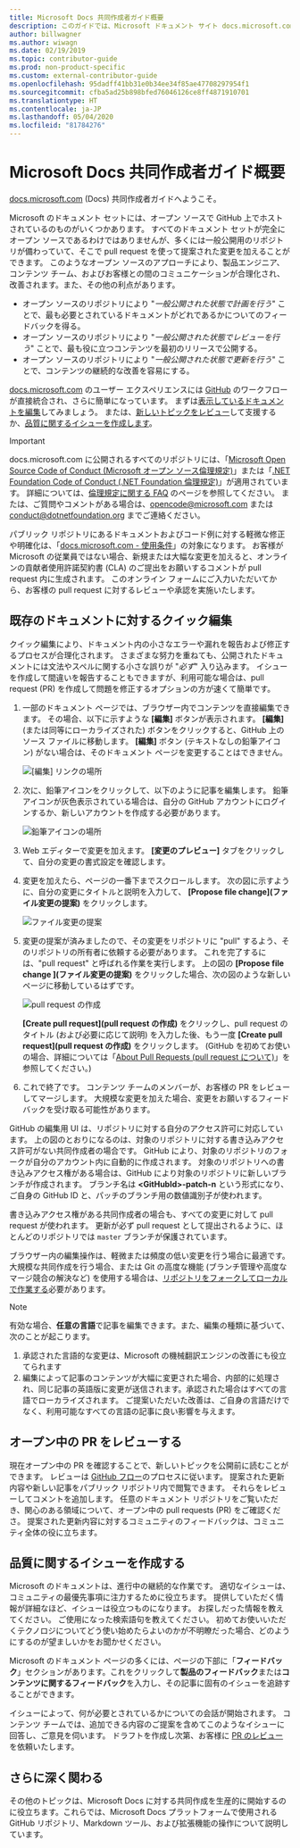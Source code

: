```yaml
---
title: Microsoft Docs 共同作成者ガイド概要
description: このガイドでは、Microsoft ドキュメント サイト docs.microsoft.com で共同作成を行う方法について説明します。
author: billwagner
ms.author: wiwagn
ms.date: 02/19/2019
ms.topic: contributor-guide
ms.prod: non-product-specific
ms.custom: external-contributor-guide
ms.openlocfilehash: 95dadff41bb31e0b34ee34f85ae47708297954f1
ms.sourcegitcommit: cfba5ad25b898bfed76046126ce8ff4871910701
ms.translationtype: HT
ms.contentlocale: ja-JP
ms.lasthandoff: 05/04/2020
ms.locfileid: "81784276"
---
```

# <a name="microsoft-docs-contributor-guide-overview"></a>Microsoft Docs 共同作成者ガイド概要

[docs.microsoft.com](https://docs.microsoft.com) (Docs) 共同作成者ガイドへようこそ。

Microsoft のドキュメント セットには、オープン ソースで GitHub 上でホストされているのものがいくつかあります。 すべてのドキュメント セットが完全にオープン ソースであるわけではありませんが、多くには一般公開用のリポジトリが備わっていて、そこで pull request を使って提案された変更を加えることができます。 このようなオープン ソースのアプローチにより、製品エンジニア、コンテンツ チーム、およびお客様との間のコミュニケーションが合理化され、改善されます。また、その他の利点があります。

- オープン ソースのリポジトリにより "_一般公開された状態で計画を行う_" ことで、最も必要とされているドキュメントがどれであるかについてのフィードバックを得る。
- オープン ソースのリポジトリにより "_一般公開された状態でレビューを行う_" ことで、最も役に立つコンテンツを最初のリリースで公開する。
- オープン ソースのリポジトリにより "_一般公開された状態で更新を行う_" ことで、コンテンツの継続的な改善を容易にする。

[docs.microsoft.com](https://docs.microsoft.com) のユーザー エクスペリエンスには [GitHub](https://github.com) のワークフローが直接統合され、さらに簡単になっています。 まずは[表示しているドキュメントを編集](#quick-edits-to-existing-documents)してみましょう。 または、[新しいトピックをレビュー](#review-open-prs)して支援するか、[品質に関するイシューを作成します](#create-quality-issues)。

> [!IMPORTANT]
> docs.microsoft.com に公開されるすべてのリポジトリには、「[Microsoft Open Source Code of Conduct (Microsoft オープン ソース倫理規定)](https://opensource.microsoft.com/codeofconduct/)」または「[.NET Foundation Code of Conduct (.NET Foundation 倫理規定)](https://dotnetfoundation.org/code-of-conduct)」が適用されています。 詳細については、[倫理規定に関する FAQ](https://opensource.microsoft.com/codeofconduct/faq/) のページを参照してください。 または、ご質問やコメントがある場合は、[opencode@microsoft.com](mailto:opencode@microsoft.com) または [conduct@dotnetfoundation.org](mailto:conduct@dotnetfoundation.org) までご連絡ください。<br>
>
> パブリック リポジトリにあるドキュメントおよびコード例に対する軽微な修正や明確化は、「[docs.microsoft.com - 使用条件](https://docs.microsoft.com/legal/termsofuse)」の対象になります。 お客様が Microsoft の従業員ではない場合、新規または大幅な変更を加えると、オンラインの貢献者使用許諾契約書 (CLA) のご提出をお願いするコメントが pull request 内に生成されます。 このオンライン フォームにご入力いただいてから、お客様の pull request に対するレビューや承認を実施いたします。

## <a name="quick-edits-to-existing-documents"></a>既存のドキュメントに対するクイック編集

クイック編集により、ドキュメント内の小さなエラーや漏れを報告および修正するプロセスが合理化されます。 さまざまな努力を重ねても、公開されたドキュメントには文法やスペルに関する小さな誤りが "_必ず_" 入り込みます。 イシューを作成して間違いを報告することもできますが、利用可能な場合は、pull request (PR) を作成して問題を修正するオプションの方が速くて簡単です。

1. 一部のドキュメント ページでは、ブラウザー内でコンテンツを直接編集できます。 その場合、以下に示すような **[編集]** ボタンが表示されます。 **[編集]** (または同等にローカライズされた) ボタンをクリックすると、GitHub 上のソース ファイルに移動します。 **[編集]** ボタン (テキストなしの鉛筆アイコン) がない場合は、そのドキュメント ページを変更することはできません。

   ![[編集] リンクの場所](./media/index/edit-article.png)

2. 次に、鉛筆アイコンをクリックして、以下のように記事を編集します。 鉛筆アイコンが灰色表示されている場合は、自分の GitHub アカウントにログインするか、新しいアカウントを作成する必要があります。 

   ![鉛筆アイコンの場所](./media/index/edit-icon.png)


3. Web エディターで変更を加えます。 **[変更のプレビュー]** タブをクリックして、自分の変更の書式設定を確認します。

4. 変更を加えたら、ページの一番下までスクロールします。 次の図に示すように、自分の変更にタイトルと説明を入力して、 **[Propose file change]\(ファイル変更の提案\)** をクリックします。

   ![ファイル変更の提案](./media/index/submit-pull-request.png)

5. 変更の提案が済みましたので、その変更をリポジトリに "pull" するよう、そのリポジトリの所有者に依頼する必要があります。 これを完了するには、"pull request" と呼ばれる作業を実行します。 上の図の **[Propose file change ]\(ファイル変更の提案\)** をクリックした場合、次の図のような新しいページに移動しているはずです。

   ![pull request の作成](media/index/create-pull-request.png)

   **[Create pull request]\(pull request の作成)** をクリックし、pull request のタイトル (および必要に応じて説明) を入力した後、もう一度 **[Create pull request]\(pull request の作成)** をクリックします。 (GitHub を初めてお使いの場合、詳細については「[About Pull Requests (pull request について)](https://help.github.com/en/articles/about-pull-requests)」を参照してください。)

6. これで終了です。 コンテンツ チームのメンバーが、お客様の PR をレビューしてマージします。 大規模な変更を加えた場合、変更をお願いするフィードバックを受け取る可能性があります。

GitHub の編集用 UI は、リポジトリに対する自分のアクセス許可に対応しています。 上の図のとおりになるのは、対象のリポジトリに対する書き込みアクセス許可がない共同作成者の場合です。 GitHub により、対象のリポジトリのフォークが自分のアカウント内に自動的に作成されます。 対象のリポジトリへの書き込みアクセス権がある場合は、GitHub により対象のリポジトリに新しいブランチが作成されます。 ブランチ名は **\<GitHubId\>-patch-n** という形式になり、ご自身の GitHub ID と、パッチのブランチ用の数値識別子が使われます。

書き込みアクセス権がある共同作成者の場合も、すべての変更に対して pull request が使われます。 更新が必ず pull request として提出されるように、ほとんどのリポジトリでは `master` ブランチが保護されています。

ブラウザー内の編集操作は、軽微または頻度の低い変更を行う場合に最適です。 大規模な共同作成を行う場合、または Git の高度な機能 (ブランチ管理や高度なマージ競合の解決など) を使用する場合は、[リポジトリをフォークしてローカルで作業する](how-to-write-workflows-major.md)必要があります。

> [!NOTE]
> 有効な場合、**任意の言語**で記事を編集できます。また、編集の種類に基づいて、次のことが起こります。
> 1. 承認された言語的な変更は、Microsoft の機械翻訳エンジンの改善にも役立てられます
> 2. 編集によって記事のコンテンツが大幅に変更された場合、内部的に処理され、同じ記事の英語版に変更が送信されます。承認された場合はすべての言語でローカライズされます。
> ご提案いただいた改善は、ご自身の言語だけでなく、利用可能なすべての言語の記事に良い影響を与えます。

## <a name="review-open-prs"></a>オープン中の PR をレビューする

現在オープン中の PR を確認することで、新しいトピックを公開前に読むことができます。 レビューは [GitHub フロー](https://guides.github.com/introduction/flow/)のプロセスに従います。 提案された更新内容や新しい記事をパブリック リポジトリ内で閲覧できます。 それらをレビューしてコメントを追加します。 任意のドキュメント リポジトリをご覧いただき、関心のある領域について、オープン中の pull requests (PR) をご確認くださ。 提案された更新内容に対するコミュニティのフィードバックは、コミュニティ全体の役に立ちます。

## <a name="create-quality-issues"></a>品質に関するイシューを作成する

Microsoft のドキュメントは、進行中の継続的な作業です。 適切なイシューは、コミュニティの最優先事項に注力するために役立ちます。 提供していただく情報が詳細なほど、イシューは役立つものになります。 お探しだった情報を教えてください。 ご使用になった検索語句を教えてください。 初めてお使いいただくテクノロジについてどう使い始めたらよいのかが不明瞭だった場合、どのようにするのが望ましいかをお聞かせください。

Microsoft のドキュメント ページの多くには、ページの下部に「**フィードバック**」セクションがあります。これをクリックして**製品のフィードバック**または**コンテンツに関するフィードバック**を入力し、その記事に固有のイシューを追跡することができます。

イシューによって、何が必要とされているかについての会話が開始されます。 コンテンツ チームでは、追加できる内容のご提案を含めてこのようなイシューに回答し、ご意見を伺います。 ドラフトを作成し次第、お客様に [PR のレビュー](#review-open-prs)を依頼いたします。

## <a name="get-more-involved"></a>さらに深く関わる

その他のトピックは、Microsoft Docs に対する共同作成を生産的に開始するのに役立ちます。これらでは、Microsoft Docs プラットフォームで使用される GitHub リポジトリ、Markdown ツール、および拡張機能の操作について説明しています。
